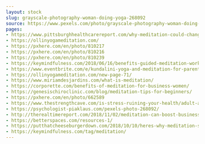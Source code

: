 ```yaml
---
layout: stock
slug: grayscale-photography-woman-doing-yoga-268092
source: https://www.pexels.com/photo/grayscale-photography-woman-doing-yoga-268092/
pages:
- https://www.pittsburghhealthcarereport.com/why-meditation-could-change-the-world/adult-architecture-black-and-white-268092/
- https://ollinyogameditation.com/
- https://pxhere.com/en/photo/810217
- https://pxhere.com/en/photo/810216
- https://pxhere.com/en/photo/810239
- https://keymindfulness.com/2018/06/16/benefits-guided-meditation-working-women-mothers/adult-architecture-black-and-white-268092/
- https://www.eventbrite.com/e/kundalini-yoga-and-meditation-for-parents-tickets-55002783807
- https://ollinyogameditation.com/new-page-71/
- https://www.miriamdesjardins.com/what-is-meditation/
- https://corporette.com/benefits-of-meditation-for-business-women/
- https://genesischiroclinic.com/blog/meditation-tips-for-beginners/
- https://pxhere.com/en/photo/662589
- https://www.thestrengthcave.com/is-stress-ruining-your-health/adult-architecture-black-and-white-268092/
- https://psychologist-piaklaus.com/pexels-photo-268092/
- http://therealtimereport.com/2018/11/02/meditation-can-boost-business/
- https://betterspaces.com/resources-1/
- https://putthatcheeseburgerdown.com/2018/10/10/heres-why-meditation-should-be-a-part-of-your-beauty-regime/
- https://keymindfulness.com/tag/meditation/
---
```

